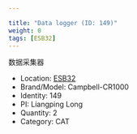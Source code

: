 ```yaml
---

title: "Data logger (ID: 149)"
weight: 0
tags: [ESB32]
---
```


数据采集器

<!--more-->



- Location: [ESB32](../../tags/ESB32)
- Brand/Model: Campbell-CR1000
- Identity: 149
- PI: Liangping Long
- Quantity: 2
- Category: CAT






